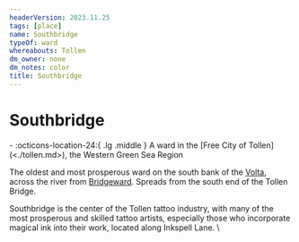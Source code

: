 ```yaml
---
headerVersion: 2023.11.25
tags: [place]
name: Southbridge
typeOf: ward
whereabouts: Tollen
dm_owner: none
dm_notes: color
title: Southbridge
---
```

# Southbridge
<div class="grid cards ext-narrow-margin ext-one-column" markdown>
-    :octicons-location-24:{ .lg .middle } A ward in the [Free City of Tollen](<./tollen.md>), the Western Green Sea Region  
</div>


The oldest and most prosperous ward on the south bank of the [Volta](<../rivers/volta-watershed/volta.md>), across the river from [Bridgeward](<./bridgeward.md>). Spreads from the south end of the Tollen Bridge. 

Southbridge is the center of the Tollen tattoo industry, with many of the most prosperous and skilled tattoo artists, especially those who incorporate magical ink into their work, located along Inkspell Lane.
\